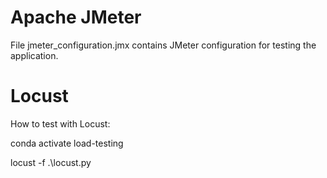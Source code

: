 
# Apache JMeter

File jmeter_configuration.jmx contains JMeter configuration for testing the application.




# Locust

How to test with Locust:

conda activate load-testing

locust -f .\locust.py